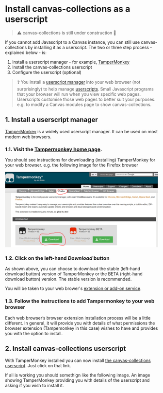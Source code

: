 # Install canvas-collections as a userscript

> :warning: canvas-collections is still under construction :construction:

If you cannot add Javascript to a Canvas instance, you can still use canvas-collections by installing it as a userscript. The two or three step process - explained below - is:
1. Install a userscript manager - for example, [TamperMonkey](https://www.tampermonkey.net/)
2. Install the canvas-collections userscript
3. Configure the userscript (optional)

> :question: You install a [userscript manager](https://en.wikipedia.org/wiki/Userscript_manager) into your web browser (not surprisingly) to help manage [userscripts](https://en.wikipedia.org/wiki/Userscript). Small Javascript programs that your browser will run when you view specific web pages. Userscripts customise those web pages to better suit your purposes. e.g. to modify a Canvas modules page to show canvas-collections.

## 1. Install a userscript manager

[TamperMonkey](https://www.tampermonkey.net/) is a widely used userscript manager. It can be used on most modern web browsers. 

### 1.1. Visit the [Tampermonkey home page](https://www.tampermonkey.net/).

You should see instructions for downloading (installing) TamperMonkey for your web browser. e.g. the following image for the Firefox browser

![](pics/tamperMonkeyHome.png)

### 1.2. Click on the left-hand _Download_ button

As shown above, you can choose to download the stable (left-hand download button) version of TamperMonkey or the BETA (right-hand download button) version. The stable version is recommended.

You will be taken to your web brower's [extension or add-on service](https://en.wikipedia.org/wiki/Browser_extension).

### 1.3. Follow the instructions to add Tampermonkey to your web browser

Each web browser’s browser extension installation process will be a little different. In general, it will provide you with details of what permissions the browser extension (Tampemonkey in this case) wishes to have and provides you with the option to install.

## 2. Install canvas-collections userscript

With TamperMonkey installed you can now install [the canvas-collections userscript](../release/canvas-collections.user.js). Just click on that link.

If all is working you should somethign like the following image. An image showing TamperMonkey providing you with details of the userscript and asking if you wish to install it.


